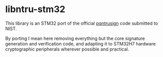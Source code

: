 # libntru-stm32

This library is an STM32 port of the official [pqntrusign](https://github.com/zhenfeizhang/pqntrusign-nist-submission) code
submitted to NIST.

By porting I mean here removing everything but the core signature generation and verification code, and adapting it to
STM32H7 hardware cryptographic peripherals wherever possible and practical.
